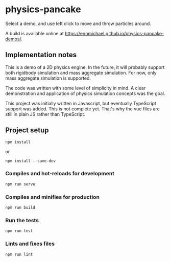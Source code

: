 # physics-pancake

Select a demo, and use left click to move and throw particles around.

A build is available online at https://ennmichael.github.io/physics-pancake-demos/.

## Implementation notes

This is a demo of a 2D physics engine.
In the future, it will probably support both rigidbody simulation and mass aggregate simulation.
For now, only mass aggregate simulation is supported.

The code was written with some level of simplicity in mind.
A clear demonstration and application of physics simulation concepts was the goal.

This project was initially written in Javascript, but eventually TypeScript support was added. This is not complete yet.
That's why the vue files are still in plain JS rather than TypeScript.

## Project setup
```
npm install
```
or
```
npm install --save-dev
```

### Compiles and hot-reloads for development
```
npm run serve
```

### Compiles and minifies for production
```
npm run build
```

### Run the tests
```
npm run test
```

### Lints and fixes files
```
npm run lint
```
